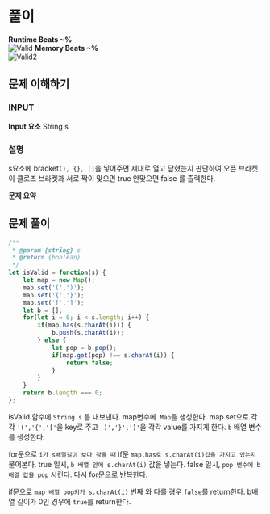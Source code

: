 # 풀이

**Runtime Beats ~%**  
![Valid](https://user-images.githubusercontent.com/121006387/231446382-b551eb8b-9686-4b9c-964f-7299552c4c9d.svg)
**Memory Beats ~%**  
![Valid2](https://user-images.githubusercontent.com/121006387/231446406-78b53ebb-bb66-48f3-935b-41740e2ab1f6.svg)

## 문제 이해하기

### INPUT
**Input 요소**
String s
### 설명
s요소에 bracket`(), {}, []`을 넣어주면 제대로 열고 닫혔는지 판단하여 오픈 브라켓이 클로즈 브라켓과 서로 짝이 맞으면 true 안맞으면 false 를 출력한다.

**문제 요약**

## 문제 풀이
~~~javascript
/**
 * @param {string} s
 * @return {boolean}
 */
let isValid = function(s) {
    let map = new Map();
    map.set('(',')');
    map.set('{','}');
    map.set('[',']');
    let b = [];
    for(let i = 0; i < s.length; i++) {
        if(map.has(s.charAt(i))) {
            b.push(s.charAt(i));
        } else {
            let pop = b.pop();
            if(map.get(pop) !== s.charAt(i)) {
                return false;
            }
        }
    }
    return b.length === 0;
};

~~~
isValid 함수에 `String s` 를 내보낸다.
map변수에` Map`을 생성한다.
map.set으로 각각 ` '(','{','[' `을 key로 주고 ` ')','}',']' `을 각각 value를 가지게 한다.
`b` 배열 변수를 생성한다.

for문으로 `i가 s배열길이 보다 작을 때` if문 `map.has로 s.charAt(i)값을 가지고 있는지` 물어본다.
true 일시, `b 배열 안에 s.charAt(i)` 값을 넣는다.
false 일시, `pop 변수에 b배열 값을 pop` 시킨다.
다시 for문으로 반복한다.

if문으로 `map 배열 pop키가 s.charAt(i)` 번째 와 다를 경우
`false`를 return한다.
b배열 길이가 0인 경우에 `true`를 return한다.
